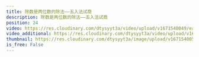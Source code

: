 ```yaml
---
title: 除数是两位数的除法——五入法试商
description: 除数是两位数的除法——五入法试商
position: 24
video: https://res.cloudinary.com/dtysyyt3a/video/upload/v1671540049/easymath/4年级上/06单元除数是两位数的除法/wp79xipplwed8jrrwxzk.mp4
video_additional: https://res.cloudinary.com/dtysyyt3a/video/upload/v1671540119/easymath/4年级上/06单元除数是两位数的除法/每课一题的解答视频/to8tcanak1ospikxivk8.mp4
thumbnail: https://res.cloudinary.com/dtysyyt3a/image/upload/v1671540051/easymath/4年级上/06单元除数是两位数的除法/fzaoisqhqpr8vwj8z65c.png
is_free: False
---
```

